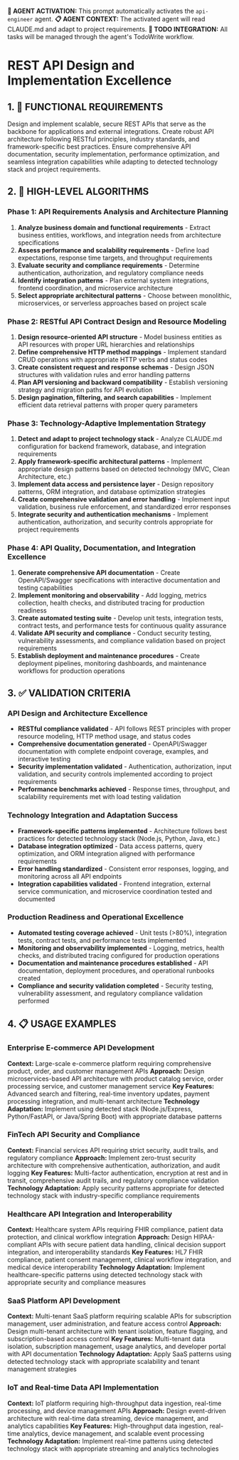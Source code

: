 **🤖 AGENT ACTIVATION:** This prompt automatically activates the `api-engineer` agent.
**📋 AGENT CONTEXT:** The activated agent will read CLAUDE.md and adapt to project requirements.
**🔄 TODO INTEGRATION:** All tasks will be managed through the agent's TodoWrite workflow.

# REST API Design and Implementation Excellence

## 1. 🎯 FUNCTIONAL REQUIREMENTS

Design and implement scalable, secure REST APIs that serve as the backbone for applications and external integrations. Create robust API architecture following RESTful principles, industry standards, and framework-specific best practices. Ensure comprehensive API documentation, security implementation, performance optimization, and seamless integration capabilities while adapting to detected technology stack and project requirements.

## 2. 🔄 HIGH-LEVEL ALGORITHMS

### Phase 1: API Requirements Analysis and Architecture Planning
1. **Analyze business domain and functional requirements** - Extract business entities, workflows, and integration needs from architecture specifications
2. **Assess performance and scalability requirements** - Define load expectations, response time targets, and throughput requirements
3. **Evaluate security and compliance requirements** - Determine authentication, authorization, and regulatory compliance needs
4. **Identify integration patterns** - Plan external system integrations, frontend coordination, and microservice architecture
5. **Select appropriate architectural patterns** - Choose between monolithic, microservices, or serverless approaches based on project scale

### Phase 2: RESTful API Contract Design and Resource Modeling
1. **Design resource-oriented API structure** - Model business entities as API resources with proper URL hierarchies and relationships
2. **Define comprehensive HTTP method mappings** - Implement standard CRUD operations with appropriate HTTP verbs and status codes
3. **Create consistent request and response schemas** - Design JSON structures with validation rules and error handling patterns
4. **Plan API versioning and backward compatibility** - Establish versioning strategy and migration paths for API evolution
5. **Design pagination, filtering, and search capabilities** - Implement efficient data retrieval patterns with proper query parameters

### Phase 3: Technology-Adaptive Implementation Strategy
1. **Detect and adapt to project technology stack** - Analyze CLAUDE.md configuration for backend framework, database, and integration requirements
2. **Apply framework-specific architectural patterns** - Implement appropriate design patterns based on detected technology (MVC, Clean Architecture, etc.)
3. **Implement data access and persistence layer** - Design repository patterns, ORM integration, and database optimization strategies
4. **Create comprehensive validation and error handling** - Implement input validation, business rule enforcement, and standardized error responses
5. **Integrate security and authentication mechanisms** - Implement authentication, authorization, and security controls appropriate for project requirements

### Phase 4: API Quality, Documentation, and Integration Excellence
1. **Generate comprehensive API documentation** - Create OpenAPI/Swagger specifications with interactive documentation and testing capabilities
2. **Implement monitoring and observability** - Add logging, metrics collection, health checks, and distributed tracing for production readiness
3. **Create automated testing suite** - Develop unit tests, integration tests, contract tests, and performance tests for continuous quality assurance
4. **Validate API security and compliance** - Conduct security testing, vulnerability assessments, and compliance validation based on project requirements
5. **Establish deployment and maintenance procedures** - Create deployment pipelines, monitoring dashboards, and maintenance workflows for production operations

## 3. ✅ VALIDATION CRITERIA

### API Design and Architecture Excellence
- **RESTful compliance validated** - API follows REST principles with proper resource modeling, HTTP method usage, and status codes
- **Comprehensive documentation generated** - OpenAPI/Swagger documentation with complete endpoint coverage, examples, and interactive testing
- **Security implementation validated** - Authentication, authorization, input validation, and security controls implemented according to project requirements
- **Performance benchmarks achieved** - Response times, throughput, and scalability requirements met with load testing validation

### Technology Integration and Adaptation Success
- **Framework-specific patterns implemented** - Architecture follows best practices for detected technology stack (Node.js, Python, Java, etc.)
- **Database integration optimized** - Data access patterns, query optimization, and ORM integration aligned with performance requirements
- **Error handling standardized** - Consistent error responses, logging, and monitoring across all API endpoints
- **Integration capabilities validated** - Frontend integration, external service communication, and microservice coordination tested and documented

### Production Readiness and Operational Excellence
- **Automated testing coverage achieved** - Unit tests (>80%), integration tests, contract tests, and performance tests implemented
- **Monitoring and observability implemented** - Logging, metrics, health checks, and distributed tracing configured for production operations
- **Documentation and maintenance procedures established** - API documentation, deployment procedures, and operational runbooks created
- **Compliance and security validation completed** - Security testing, vulnerability assessment, and regulatory compliance validation performed

## 4. 📋 USAGE EXAMPLES

### Enterprise E-commerce API Development
**Context:** Large-scale e-commerce platform requiring comprehensive product, order, and customer management APIs
**Approach:** Design microservices-based API architecture with product catalog service, order processing service, and customer management service
**Key Features:** Advanced search and filtering, real-time inventory updates, payment processing integration, and multi-tenant architecture
**Technology Adaptation:** Implement using detected stack (Node.js/Express, Python/FastAPI, or Java/Spring Boot) with appropriate database patterns

### FinTech API Security and Compliance
**Context:** Financial services API requiring strict security, audit trails, and regulatory compliance
**Approach:** Implement zero-trust security architecture with comprehensive authentication, authorization, and audit logging
**Key Features:** Multi-factor authentication, encryption at rest and in transit, comprehensive audit trails, and regulatory compliance validation
**Technology Adaptation:** Apply security patterns appropriate for detected technology stack with industry-specific compliance requirements

### Healthcare API Integration and Interoperability
**Context:** Healthcare system APIs requiring FHIR compliance, patient data protection, and clinical workflow integration
**Approach:** Design HIPAA-compliant APIs with secure patient data handling, clinical decision support integration, and interoperability standards
**Key Features:** HL7 FHIR compliance, patient consent management, clinical workflow integration, and medical device interoperability
**Technology Adaptation:** Implement healthcare-specific patterns using detected technology stack with appropriate security and compliance measures

### SaaS Platform API Development
**Context:** Multi-tenant SaaS platform requiring scalable APIs for subscription management, user administration, and feature access control
**Approach:** Design multi-tenant architecture with tenant isolation, feature flagging, and subscription-based access control
**Key Features:** Multi-tenant data isolation, subscription management, usage analytics, and developer portal with API documentation
**Technology Adaptation:** Apply SaaS patterns using detected technology stack with appropriate scalability and tenant management strategies

### IoT and Real-time Data API Implementation
**Context:** IoT platform requiring high-throughput data ingestion, real-time processing, and device management APIs
**Approach:** Design event-driven architecture with real-time data streaming, device management, and analytics capabilities
**Key Features:** High-throughput data ingestion, real-time analytics, device management, and scalable event processing
**Technology Adaptation:** Implement real-time patterns using detected technology stack with appropriate streaming and analytics technologies